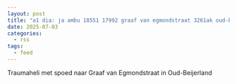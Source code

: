 ```yaml
---
layout: post
title: "a1 dia: ja ambu 18551 17992 graaf van egmondstraat 3261ak oud-beijerland oudbld bon 98446"
date: 2025-07-03
categories: 
  - rss
tags: 
  - feed
---
```


Traumaheli met spoed naar Graaf van Egmondstraat in Oud-Beijerland
